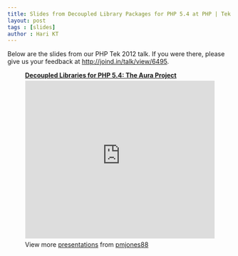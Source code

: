```yaml
---
title: Slides from Decoupled Library Packages for PHP 5.4 at PHP | Tek 12
layout: post
tags : [slides]
author : Hari KT
---
```


Below are the slides from our PHP Tek 2012 talk. If you were there, please
give us your feedback at <http://joind.in/talk/view/6495>.

<div style="width:425px; margin: 0 auto;" id="__ss_13065200">
    <strong style="display:block;margin:12px 0 4px">
        <a
            href="http://www.slideshare.net/pmjones88/decoupled-libraries-for-php-54-the-aura-project"
            title="Decoupled Libraries for PHP 5.4: The Aura Project"
            target="_blank"
        >Decoupled Libraries for PHP 5.4: The Aura Project</a>
    </strong>
    <iframe
        src="http://www.slideshare.net/slideshow/embed_code/13065200"
        width="425"
        height="355"
        frameborder="0"
        marginwidth="0"
        marginheight="0"
        scrolling="no"
        allowfullscreen
    ></iframe>
    <div style="padding:5px 0 12px">
        View more <a href="http://www.slideshare.net/" target="_blank">presentations</a>
        from <a href="http://www.slideshare.net/pmjones88" target="_blank">pmjones88</a>
    </div>
</div>
